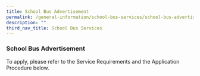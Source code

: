 ```yaml
---
title: School Bus Advertisement
permalink: /general-information/school-bus-services/school-bus-advertisement/
description: ""
third_nav_title: School Bus Services
---
```

### School Bus Advertisement
To apply, please refer to the Service Requirements and the Application Procedure below.